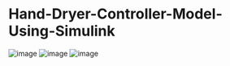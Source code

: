 # Hand-Dryer-Controller-Model-Using-Simulink
![image](https://github.com/user-attachments/assets/f910632d-8343-4752-8395-d32ad51c3959)
![image](https://github.com/user-attachments/assets/9404ff78-be05-4741-89a0-366afd612609)
![image](https://github.com/user-attachments/assets/ca905e6a-4132-48d8-9e76-ff540075758a)
